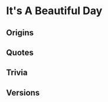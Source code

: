 It's A Beautiful Day
====================

Origins
-------

Quotes
------

Trivia
------

Versions
--------